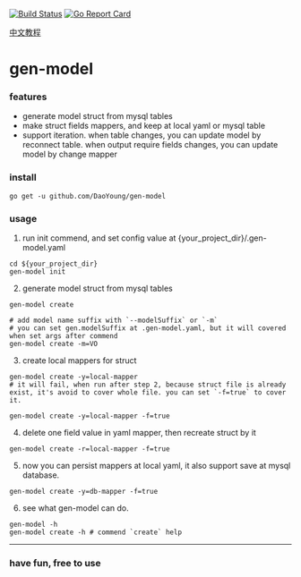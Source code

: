 [![Build Status](https://travis-ci.com/DaoYoung/gen-model.svg?branch=master)](https://travis-ci.com/DaoYoung/gen-model)
[![Go Report Card](https://goreportcard.com/badge/github.com/DaoYoung/gen-model)](https://goreportcard.com/report/github.com/DaoYoung/gen-model)
<!--[![Mentioned in Awesome Go](https://awesome.re/mentioned-badge.svg)](https://github.com/avelino/awesome-go) -->

[中文教程](https://www.jianshu.com/p/0d1d942d281e)
# gen-model
### features
* generate model struct from mysql tables
* make struct fields mappers, and keep at local yaml or mysql table
* support iteration. when table changes, you can update model by reconnect table. when output require fields changes, you can update model by change mapper

### install
```
go get -u github.com/DaoYoung/gen-model
```
### usage
1. run init commend, and set config value at {your_project_dir}/.gen-model.yaml
```
cd ${your_project_dir}
gen-model init
```
2. generate model struct from mysql tables
```
gen-model create

# add model name suffix with `--modelSuffix` or `-m`
# you can set gen.modelSuffix at .gen-model.yaml, but it will covered when set args after commend
gen-model create -m=VO
```
3. create local mappers for struct 
```
gen-model create -y=local-mapper
# it will fail, when run after step 2, because struct file is already exist, it's avoid to cover whole file. you can set `-f=true` to cover it.

gen-model create -y=local-mapper -f=true
```
4. delete one field value in yaml mapper, then recreate struct by it
```
gen-model create -r=local-mapper -f=true
```
5. now you can persist mappers at local yaml, it also support save at mysql database.
```
gen-model create -y=db-mapper -f=true
```
6. see what gen-model can do.
```
gen-model -h
gen-model create -h # commend `create` help
```

---
### have fun, free to use